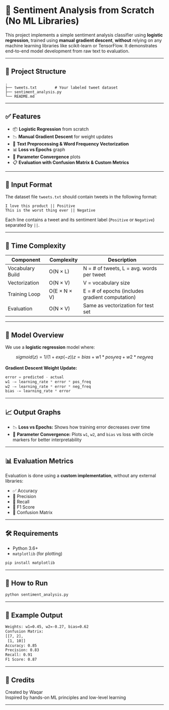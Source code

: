 # 🧠 Sentiment Analysis from Scratch (No ML Libraries)

This project implements a simple sentiment analysis classifier using **logistic regression**, trained using **manual gradient descent**, **without** relying on any machine learning libraries like scikit-learn or TensorFlow. It demonstrates end-to-end model development from raw text to evaluation.

---

## 📂 Project Structure

```
.
├── tweets.txt        # Your labeled tweet dataset
├── sentiment_analysis.py  
└── README.md                
```

---

## ✅ Features

- 📦 **Logistic Regression** from scratch  
- 📉 **Manual Gradient Descent** for weight updates  
- 🧹 **Text Preprocessing & Word Frequency Vectorization**  
- 📊 **Loss vs Epochs** graph  
- 🔁 **Parameter Convergence** plots  
- 📋 **Evaluation with Confusion Matrix & Custom Metrics**

---

## 📁 Input Format

The dataset file `tweets.txt` should contain tweets in the following format:

```
I love this product || Positive  
This is the worst thing ever || Negative  
```

Each line contains a tweet and its sentiment label (`Positive` or `Negative`) separated by `||`.

---

## 🧮 Time Complexity

| Component         | Complexity     | Description                                      |
|------------------|----------------|--------------------------------------------------|
| Vocabulary Build | O(N × L)       | N = # of tweets, L = avg. words per tweet       |
| Vectorization    | O(N × V)       | V = vocabulary size                             |
| Training Loop    | O(E × N × V)   | E = # of epochs (includes gradient computation) |
| Evaluation       | O(N × V)       | Same as vectorization for test set              |

---

## 🧠 Model Overview

We use a **logistic regression** model where:

```math
sigmoid(z) = 1 / (1 + exp(-z))
z = bias + w1 * pos_freq + w2 * neg_freq
```

**Gradient Descent Weight Update:**

```python
error = predicted - actual
w1 -= learning_rate * error * pos_freq
w2 -= learning_rate * error * neg_freq
bias -= learning_rate * error
```

---

## 📈 Output Graphs

- 📉 **Loss vs Epochs:** Shows how training error decreases over time  
- 📍 **Parameter Convergence:** Plots `w1`, `w2`, and `bias` vs loss with circle markers for better interpretability

---

## 📊 Evaluation Metrics

Evaluation is done using a **custom implementation**, without any external libraries:

- ✅ Accuracy
- 🔁 Precision
- 🎯 Recall
- 🧮 F1 Score
- 🧮 Confusion Matrix

---

## 🛠️ Requirements

- Python 3.6+
- `matplotlib` (for plotting)

```bash
pip install matplotlib
```

---

## 🚀 How to Run

```bash
python sentiment_analysis.py
```

---

## 🧪 Example Output

```bash
Weights: w1=0.45, w2=-0.27, bias=0.62
Confusion Matrix:
[[7, 2],
 [1, 10]]
Accuracy: 0.85
Precision: 0.83
Recall: 0.91
F1 Score: 0.87
```

---

## 🙌 Credits

Created by Waqar  
Inspired by hands-on ML principles and low-level learning

---
